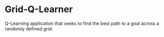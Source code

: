 # Grid-Q-Learner
Q-Learning application that seeks to find the best path to a goal across a randomly defined grid.
